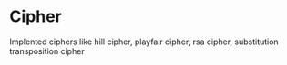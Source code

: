 # Cipher
Implented ciphers like hill cipher, playfair cipher, rsa cipher, substitution transposition cipher
